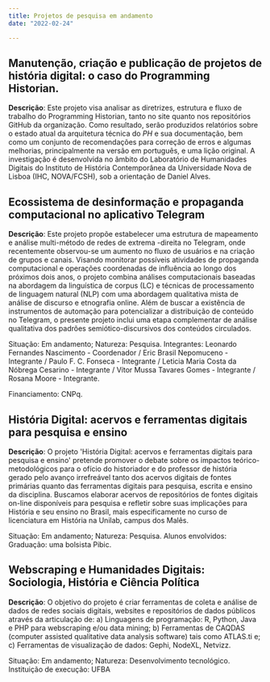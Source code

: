 ```yaml
---
title: Projetos de pesquisa em andamento
date: "2022-02-24"

---
```

## Manutenção, criação e publicação de projetos de história digital: o caso do Programming Historian.

**Descrição**: Este projeto visa analisar as diretrizes, estrutura e fluxo de trabalho do Programming Historian, tanto no site quanto nos repositórios GitHub da organização. Como resultado, serão produzidos relatórios sobre o estado atual da arquitetura técnica do *PH* e sua documentação, bem como um conjunto de recomendações para correção de erros e algumas melhorias, principalmente na versão em português, e uma lição original. A investigação é desenvolvida no âmbito do Laboratório de Humanidades Digitais do Instituto de História Contemporânea da Universidade Nova de Lisboa (IHC, NOVA/FCSH), sob a orientação de Daniel Alves.

## Ecossistema de desinformação e propaganda computacional no aplicativo Telegram

**Descrição**: Este projeto propõe estabelecer uma estrutura de mapeamento e análise multi-método de redes de extrema -direita no Telegram, onde recentemente observou-se um aumento no fluxo de usuários e na criação de grupos e canais. Visando monitorar possíveis atividades de propaganda computacional e operações coordenadas de influência ao longo dos próximos dois anos, o projeto combina análises computacionais baseadas na abordagem da linguística de corpus (LC) e técnicas de processamento de linguagem natural (NLP) com uma abordagem qualitativa mista de análise de discurso e etnografia online. Além de buscar a existência de instrumentos de automação para potencializar a distribuição de conteúdo no Telegram, o presente projeto inclui uma etapa complementar de análise qualitativa dos padrões semiótico-discursivos dos conteúdos circulados.

Situação: Em andamento; Natureza: Pesquisa.
Integrantes: Leonardo Fernandes Nascimento - Coordenador / Eric Brasil Nepomuceno - Integrante / Paulo F. C. Fonseca - Integrante / Leticia Maria Costa da Nóbrega Cesarino - Integrante / Vítor Mussa Tavares Gomes - Integrante / Rosana Moore - Integrante.

Financiamento: CNPq.

## História Digital: acervos e ferramentas digitais para pesquisa e ensino

**Descrição**: O projeto 'História Digital: acervos e ferramentas digitais para pesquisa e ensino' pretende promover o debate sobre os impactos teórico-metodológicos para o ofício do historiador e do professor de história gerado pelo avanço irrefreável tanto dos acervos digitais de fontes primárias quanto das ferramentas digitais para pesquisa, escrita e ensino da disciplina. Buscamos elaborar acervos de repositórios de fontes digitais on-line disponíveis para pesquisa e refletir sobre suas implicações para História e seu ensino no Brasil, mais especificamente no curso de licenciatura em História na Unilab, campus dos Malês.

Situação: Em andamento; Natureza: Pesquisa.
Alunos envolvidos: Graduação: uma bolsista Pibic.

## Webscraping e Humanidades Digitais: Sociologia, História e Ciência Política

**Descrição**: O objetivo do projeto é criar ferramentas de coleta e análise de dados de redes sociais digitais, websites e repositórios de dados públicos através da articulação de: a) Linguagens de programação: R, Python, Java e PHP para webscraping e/ou data mining; b) Ferramentas de CAQDAS (computer assisted qualitative data analysis software) tais como ATLAS.ti e; c) Ferramentas de visualização de dados: Gephi, NodeXL, Netvizz.

Situação: Em andamento; Natureza: Desenvolvimento tecnológico.
Instituição de execução: UFBA
